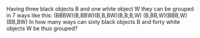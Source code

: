  Having three black objects B and one white object W they can be grouped in 7 ways like this:    (BBBW)(B,BBW)(B,B,BW)(B,B,B,W)  (B,BB,W)(BBB,W)(BB,BW)    In how many ways can sixty black objects B and forty white objects W be  thus grouped?  